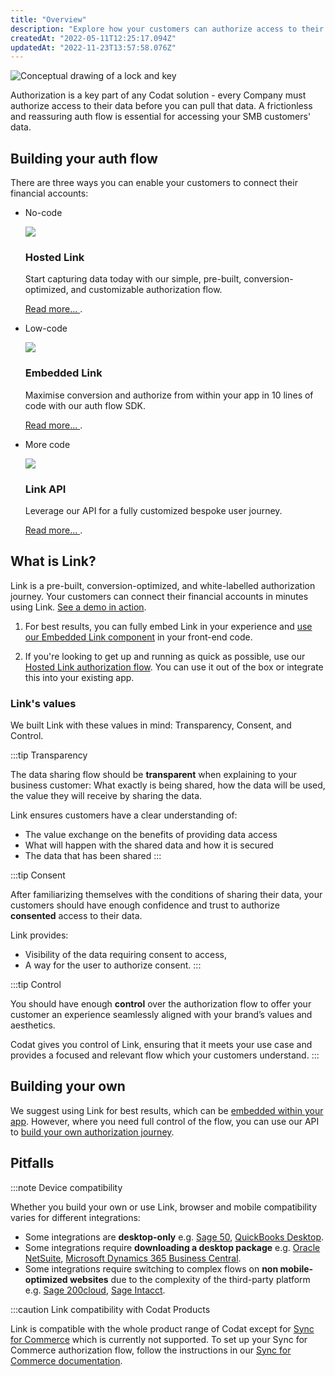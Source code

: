 ```yaml
---
title: "Overview"
description: "Explore how your customers can authorize access to their data"
createdAt: "2022-05-11T12:25:17.094Z"
updatedAt: "2022-11-23T13:57:58.076Z"
---
```


![Conceptual drawing of a lock and key](https://files.readme.io/b80d96c-19B0071C-0CCD-4423-8903-A979A32DD225.jpeg)

Authorization is a key part of any Codat solution - every Company must authorize access to their data before you can pull that data. A frictionless and reassuring auth flow is essential for accessing your SMB customers' data.

## Building your auth flow

There are three ways you can enable your customers to connect their financial accounts:

<ul className="card-container col-3">
  <li className="card">
    <p>No-code</p>
    <div class="header">
      <img
        src="https://www.codat.io/wp-content/themes/class/dist/images/copy-feature-bullet.svg"
        class="mini-icon"
      />
      <h3>Hosted Link</h3>
    </div>
    <p>
      Start capturing data today with our simple, pre-built,
      conversion-optimized, and customizable authorization flow.
    </p>
    <p>
      <a href="https://docs.codat.io/docs/authorize-hosted-link">
        Read more...
      </a>
      .
    </p>
  </li>

  <li className="card">
    <p>Low-code</p>
    <div class="header">
      <img
        src="https://www.codat.io/wp-content/themes/class/dist/images/copy-feature-bullet.svg"
        class="mini-icon"
      />
      <h3>Embedded Link</h3>
    </div>
    <p>
      Maximise conversion and authorize from within your app in 10 lines of code
      with our auth flow SDK.
    </p>
    <p>
      <a href="https://docs.codat.io/docs/authorize-embedded-link">
        Read more...
      </a>
      .
    </p>
  </li>

  <li className="card">
    <p>More code</p>
    <div class="header">
      <img
        src="https://www.codat.io/wp-content/themes/class/dist/images/copy-feature-bullet.svg"
        class="mini-icon"
      />
      <h3>Link API</h3>
    </div>
    <p>Leverage our API for a fully customized bespoke user journey.</p>
    <p>
      <a href="https://docs.codat.io/docs/build-your-own-authorization-journey">
        Read more...
      </a>
      .
    </p>
  </li>
</ul>

## What is Link?

Link is a pre-built, conversion-optimized, and white-labelled authorization journey. Your customers can connect their financial accounts in minutes using Link. <a href="https://links.codat.io/client/873ff19e-6fe0-47b0-a4e1-e19f344c78f6?user=8ee6c557-949c-40a8-b31d-e1fa02ef7fbc" target="_blank">See a demo in action</a>.

1. For best results, you can fully embed Link in your experience and [use our Embedded Link component](https://docs.codat.io/docs/authorize-embedded-link) in your front-end code.

2. If you're looking to get up and running as quick as possible, use our [Hosted Link authorization flow](https://docs.codat.io/docs/authorize-hosted-link). You can use it out of the box or integrate this into your existing app.

### Link's values

We built Link with these values in mind: Transparency, Consent, and Control.

:::tip Transparency

The data sharing flow should be **transparent** when explaining to your business customer: What exactly is being shared, how the data will be used, the value they will receive by sharing the data.

Link ensures customers have a clear understanding of:

- The value exchange on the benefits of providing data access
- What will happen with the shared data and how it is secured
- The data that has been shared
  :::

:::tip Consent

After familiarizing themselves with the conditions of sharing their data, your customers should have enough confidence and trust to authorize **consented** access to their data.

Link provides:

- Visibility of the data requiring consent to access,
- A way for the user to authorize consent.
  :::

:::tip Control

You should have enough **control** over the authorization flow to offer your customer an experience seamlessly aligned with your brand’s values and aesthetics.

Codat gives you control of Link, ensuring that it meets your use case and provides a focused and relevant flow which your customers understand.
:::

## Building your own

We suggest using Link for best results, which can be [embedded within your app](https://docs.codat.io/docs/authorize-embedded-link). However, where you need full control of the flow, you can use our API to [build your own authorization journey](https://docs.codat.io/docs/build-your-own-authorization-journey).

## Pitfalls

:::note Device compatibility

Whether you build your own or use Link, browser and mobile compatibility varies for different integrations:

- Some integrations are **desktop-only** e.g. [Sage 50](https://docs.codat.io/docs/accounting-sage50), [QuickBooks Desktop](https://docs.codat.io/docs/accounting-quickbooksdesktop).
- Some integrations require **downloading a desktop package** e.g. [Oracle NetSuite](https://docs.codat.io/docs/accounting-netsuite), [Microsoft Dynamics 365 Business Central](https://docs.codat.io/docs/accounting-dynamics365businesscentral).
- Some integrations require switching to complex flows on **non mobile-optimized websites** due to the complexity of the third-party platform e.g. [Sage 200cloud](https://docs.codat.io/docs/accounting-sage200), [Sage Intacct](https://docs.codat.io/docs/accounting-sage-intacct).

:::caution Link compatibility with Codat Products

Link is compatible with the whole product range of Codat except for [Sync for Commerce](https://docs.codat.io/docs/sync-commerce-overview) which is currently not supported. To set up your Sync for Commerce authorization flow, follow the instructions in our [Sync for Commerce documentation](https://docs.codat.io/docs/sync-commerce-overview).
